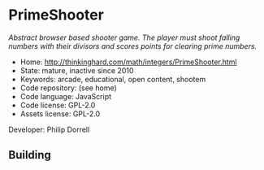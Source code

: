 # PrimeShooter

_Abstract browser based shooter game. The player must shoot falling numbers with their divisors and scores points for clearing prime numbers._

- Home: http://thinkinghard.com/math/integers/PrimeShooter.html
- State: mature, inactive since 2010
- Keywords: arcade, educational, open content, shootem
- Code repository: (see home)
- Code language: JavaScript
- Code license: GPL-2.0
- Assets license: GPL-2.0

Developer: Philip Dorrell

## Building
